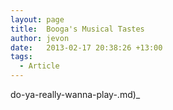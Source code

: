 ```yaml
---
layout: page
title:  Booga's Musical Tastes
author: jevon
date:   2013-02-17 20:38:26 +13:00
tags:
  - Article
---
```


do-ya-really-wanna-play-.md)_
